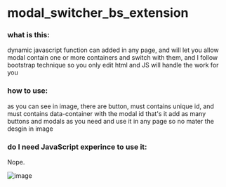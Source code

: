 # modal_switcher_bs_extension

### what is this:
dynamic javascript function can added in any page, and will let you allow modal contain one or more containers and switch with them, and I follow bootstrap technique so you only edit html and JS will handle the work for you


### how to use:

as you can see in image, there are button, must contains unique id, and must contains data-container with the modal id that's it add as many buttons and modals as you need and use it in any page so no mater the desgin in image

### do I need JavaScript experince to use it:
Nope.


![image](https://user-images.githubusercontent.com/55125302/207847107-0e51cb9a-c971-4ad0-80f2-419da4d550a4.png)
